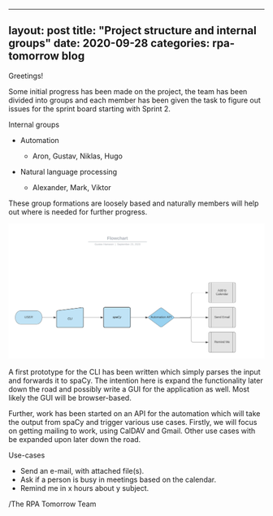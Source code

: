 

---
layout: post
title:  "Project structure and internal groups"
date:   2020-09-28
categories: rpa-tomorrow blog 
---
Greetings!

Some initial progress has been made on the project, the team has been divided into groups and each member has been given the task to figure out issues for the sprint board starting with Sprint 2.

Internal groups
- Automation 
    - Aron, Gustav, Niklas, Hugo

- Natural language processing
    - Alexander, Mark, Viktor

These group formations are loosely based and naturally members will help out where is needed for further progress. 

![Results](images/Flowchart-1.jpg)


A first prototype for the CLI has been written which simply parses the input and forwards it to spaCy. The intention here is expand the functionality later down the road and possibly write a GUI for the application as well. Most likely the GUI will be browser-based. 

Further, work has been started on an API for the automation which will take the output from spaCy and trigger various use cases. Firstly, we will focus on getting mailing to work, using CalDAV and Gmail. Other use cases with be expanded upon later down the road. 

Use-cases
- Send an e-mail, with attached file(s). 
- Ask if a person is busy in meetings based on the calendar.
- Remind me in x hours about y subject.

/The RPA Tomorrow Team